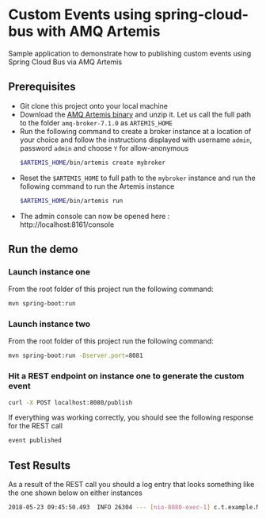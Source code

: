 # Custom Events using spring-cloud-bus with AMQ Artemis

Sample application to demonstrate how to publishing custom events using Spring Cloud Bus via AMQ Artemis

## Prerequisites

* Git clone this project onto your local machine
* Download the [AMQ Artemis binary](https://developers.redhat.com/download-manager/file/amq-broker-7.1.1-bin.zip) and unzip it. Let us call the full path to the folder `amq-broker-7.1.0` as `ARTEMIS_HOME`
* Run the following command to create a broker instance at a location of your choice and follow the instructions displayed with username `admin`, password `admin` and choose `Y` for allow-anonymous
  ```sh
  $ARTEMIS_HOME/bin/artemis create mybroker
  ```
* Reset the `$ARTEMIS_HOME` to full path to the `mybroker` instance and run the following command to run the Artemis instance 
  ```sh 
  $ARTEMIS_HOME/bin/artemis run
  ```
*  The admin console can now be opened here : http://localhost:8161/console

## Run the demo

### Launch instance one
From the root folder of this project run the following command:
```sh 
mvn spring-boot:run 
```
### Launch instance two
From the root folder of this project run the following command:
```sh 
mvn spring-boot:run -Dserver.port=8081
```
### Hit a REST endpoint on instance one to generate the custom event
```sh 
curl -X POST localhost:8080/publish
```

If everything was working correctly, you should see the following response for the REST call 

```sh
event published
```

## Test Results 

As a result of the REST call you should a log entry that looks something like the one shown below on either instances 

```sh
2018-05-23 09:45:50.493  INFO 26304 --- [nio-8080-exec-1] c.t.example.MyCustomRemoteEventListener  : Received MyCustomRemoteEvent - message: hello world
```